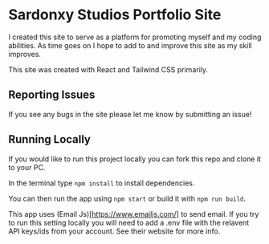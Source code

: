 # Sardonxy Studios Portfolio Site
I created this site to serve as a platform for promoting myself and my coding abilities. As time goes on I hope to add to and improve this site as my skill improves.

This site was created with React and Tailwind CSS primarily.

## Reporting Issues
If you see any bugs in the site please let me know by submitting an issue!

## Running Locally

If you would like to run this project locally you can fork this repo and clone it to your PC. 

In the terminal type `npm install` to install dependencies.

You can then run the app using `npm start` or build it with `npm run build`.

This app uses (Email Js)[https://www.emailjs.com/] to send email. If you try to run this setting locally you will need to add a .env file with the relavent API keys/ids from your account. See their website for more info.

